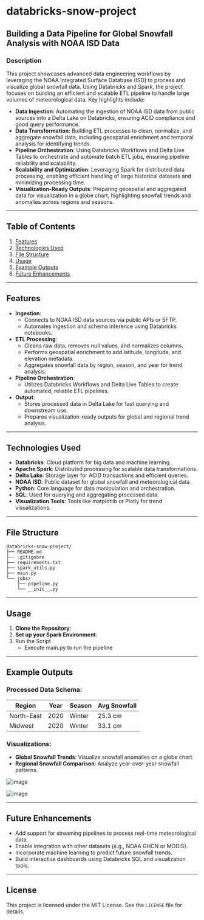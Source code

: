 # **databricks-snow-project**

## **Building a Data Pipeline for Global Snowfall Analysis with NOAA ISD Data**

### **Description**
This project showcases advanced data engineering workflows by leveraging the NOAA Integrated Surface Database (ISD) to process and visualize global snowfall data. Using Databricks and Spark, the project focuses on building an efficient and scalable ETL pipeline to handle large volumes of meteorological data. Key highlights include:

- **Data Ingestion**: Automating the ingestion of NOAA ISD data from public sources into a Delta Lake on Databricks, ensuring ACID compliance and good query performance.
- **Data Transformation**: Building ETL processes to clean, normalize, and aggregate snowfall data, including geospatial enrichment and temporal analysis for identifying trends.
- **Pipeline Orchestration**: Using Databricks Workflows and Delta Live Tables to orchestrate and automate batch ETL jobs, ensuring pipeline reliability and scalability.
- **Scalability and Optimization**: Leveraging Spark for distributed data processing, enabling efficient handling of large historical datasets and minimizing processing time.
- **Visualization-Ready Outputs**: Preparing geospatial and aggregated data for visualization in a globe chart, highlighting snowfall trends and anomalies across regions and seasons.

---

## **Table of Contents**
1. [Features](#features)
2. [Technologies Used](#technologies-used)
3. [File Structure](#file-structure)
4. [Usage](#usage)
5. [Example Outputs](#example-outputs)
6. [Future Enhancements](#future-enhancements)

---

## **Features**
- **Ingestion**:
  - Connects to NOAA ISD data sources via public APIs or SFTP.
  - Automates ingestion and schema inference using Databricks notebooks.
- **ETL Processing**:
  - Cleans raw data, removes null values, and normalizes columns.
  - Performs geospatial enrichment to add latitude, longitude, and elevation metadata.
  - Aggregates snowfall data by region, season, and year for trend analysis.
- **Pipeline Orchestration**:
  - Utilizes Databricks Workflows and Delta Live Tables to create automated, reliable ETL pipelines.
- **Output**:
  - Stores processed data in Delta Lake for fast querying and downstream use.
  - Prepares visualization-ready outputs for global and regional trend analysis.

---

## **Technologies Used**
- **Databricks**: Cloud platform for big data and machine learning.
- **Apache Spark**: Distributed processing for scalable data transformations.
- **Delta Lake**: Storage layer for ACID transactions and efficient queries.
- **NOAA ISD**: Public dataset for global snowfall and meteorological data.
- **Python**: Core language for data manipulation and orchestration.
- **SQL**: Used for querying and aggregating processed data.
- **Visualization Tools**: Tools like matplotlib or Plotly for trend visualizations.

---

## **File Structure**
```
databricks-snow-project/
├── README.md
├── .gitignore
├── requirements.txt
├── spark_utils.py
├── main.py
└── jobs/
    ├── pipeline.py
    └── __init__.py

```

---

## **Usage**
1. **Clone the Repository**:
2. **Set up your Spark Environment**:
3. Run the Script
   - Execute main.py to run the pipeline

---

## **Example Outputs**
### Processed Data Schema:
| Region      | Year | Season | Avg Snowfall |
|-------------|------|--------|--------------|
| North-East  | 2020 | Winter | 25.3 cm      |
| Midwest     | 2020 | Winter | 33.1 cm      |

### Visualizations:
- **Global Snowfall Trends**: Visualize snowfall anomalies on a globe chart.
- **Regional Snowfall Comparison**: Analyze year-over-year snowfall patterns.

![image](https://github.com/user-attachments/assets/2d49464c-bee2-4e24-b514-2b5f8b77e6ad)

![image](https://github.com/user-attachments/assets/c62cff05-228f-4915-af1c-1fc1809da265)


---

## **Future Enhancements**
- Add support for streaming pipelines to process real-time meteorological data.
- Enable integration with other datasets (e.g., NOAA GHCN or MODIS).
- Incorporate machine learning to predict future snowfall trends.
- Build interactive dashboards using Databricks SQL and visualization tools.

---

## **License**
This project is licensed under the MIT License. See the `LICENSE` file for details.

